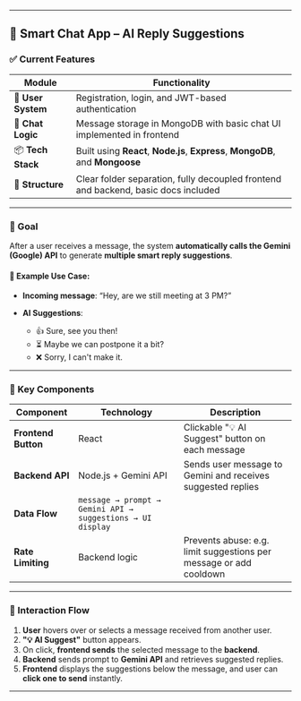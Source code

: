 
---

## 🧠 Smart Chat App – AI Reply Suggestions

### ✅ Current Features

| Module             | Functionality                                                                      |
| ------------------ | ---------------------------------------------------------------------------------- |
| 👤 **User System** | Registration, login, and JWT-based authentication                                  |
| 💬 **Chat Logic**  | Message storage in MongoDB with basic chat UI implemented in frontend              |
| 📦 **Tech Stack**  | Built using **React**, **Node.js**, **Express**, **MongoDB**, and **Mongoose**     |
| 📁 **Structure**   | Clear folder separation, fully decoupled frontend and backend, basic docs included |

---

### 🎯 Goal

After a user receives a message, the system **automatically calls the Gemini (Google) API** to generate **multiple smart reply suggestions**.

#### 🔄 Example Use Case:

* **Incoming message**: “Hey, are we still meeting at 3 PM?”
* **AI Suggestions**:

  * 👍 Sure, see you then!
  * ⏳ Maybe we can postpone it a bit?
  * ❌ Sorry, I can't make it.

---

### 🧩 Key Components

| Component           | Technology                                                 | Description                                                        |
| ------------------- | ---------------------------------------------------------- | ------------------------------------------------------------------ |
| **Frontend Button** | React                                                      | Clickable "💡 AI Suggest" button on each message                   |
| **Backend API**     | Node.js + Gemini API                                       | Sends user message to Gemini and receives suggested replies        |
| **Data Flow**       | `message → prompt → Gemini API → suggestions → UI display` |                                                                    |
| **Rate Limiting**   | Backend logic                                              | Prevents abuse: e.g. limit suggestions per message or add cooldown |

---

### 🔁 Interaction Flow

1. **User** hovers over or selects a message received from another user.
2. **"💡 AI Suggest"** button appears.
3. On click, **frontend sends** the selected message to the **backend**.
4. **Backend** sends prompt to **Gemini API** and retrieves suggested replies.
5. **Frontend** displays the suggestions below the message, and user can **click one to send** instantly.

---

